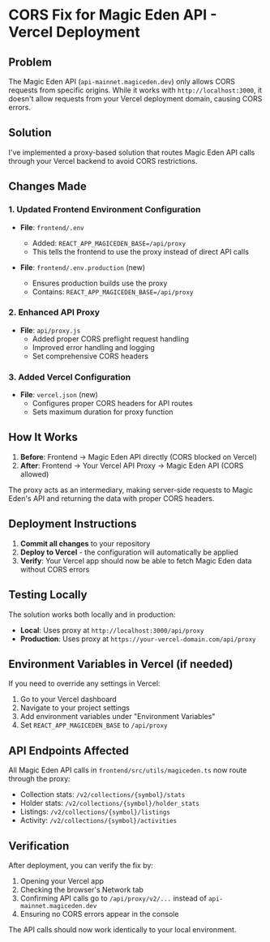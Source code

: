 # CORS Fix for Magic Eden API - Vercel Deployment

## Problem
The Magic Eden API (`api-mainnet.magiceden.dev`) only allows CORS requests from specific origins. While it works with `http://localhost:3000`, it doesn't allow requests from your Vercel deployment domain, causing CORS errors.

## Solution
I've implemented a proxy-based solution that routes Magic Eden API calls through your Vercel backend to avoid CORS restrictions.

## Changes Made

### 1. Updated Frontend Environment Configuration
- **File**: `frontend/.env`
  - Added: `REACT_APP_MAGICEDEN_BASE=/api/proxy`
  - This tells the frontend to use the proxy instead of direct API calls

- **File**: `frontend/.env.production` (new)
  - Ensures production builds use the proxy
  - Contains: `REACT_APP_MAGICEDEN_BASE=/api/proxy`

### 2. Enhanced API Proxy
- **File**: `api/proxy.js`
  - Added proper CORS preflight request handling
  - Improved error handling and logging
  - Set comprehensive CORS headers

### 3. Added Vercel Configuration
- **File**: `vercel.json` (new)
  - Configures proper CORS headers for API routes
  - Sets maximum duration for proxy function

## How It Works

1. **Before**: Frontend → Magic Eden API directly (CORS blocked on Vercel)
2. **After**: Frontend → Your Vercel API Proxy → Magic Eden API (CORS allowed)

The proxy acts as an intermediary, making server-side requests to Magic Eden's API and returning the data with proper CORS headers.

## Deployment Instructions

1. **Commit all changes** to your repository
2. **Deploy to Vercel** - the configuration will automatically be applied
3. **Verify**: Your Vercel app should now be able to fetch Magic Eden data without CORS errors

## Testing Locally

The solution works both locally and in production:
- **Local**: Uses proxy at `http://localhost:3000/api/proxy`
- **Production**: Uses proxy at `https://your-vercel-domain.com/api/proxy`

## Environment Variables in Vercel (if needed)

If you need to override any settings in Vercel:
1. Go to your Vercel dashboard
2. Navigate to your project settings
3. Add environment variables under "Environment Variables"
4. Set `REACT_APP_MAGICEDEN_BASE` to `/api/proxy`

## API Endpoints Affected

All Magic Eden API calls in `frontend/src/utils/magiceden.ts` now route through the proxy:
- Collection stats: `/v2/collections/{symbol}/stats`
- Holder stats: `/v2/collections/{symbol}/holder_stats`
- Listings: `/v2/collections/{symbol}/listings`
- Activity: `/v2/collections/{symbol}/activities`

## Verification

After deployment, you can verify the fix by:
1. Opening your Vercel app
2. Checking the browser's Network tab
3. Confirming API calls go to `/api/proxy/v2/...` instead of `api-mainnet.magiceden.dev`
4. Ensuring no CORS errors appear in the console

The API calls should now work identically to your local environment.
